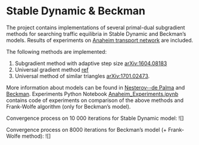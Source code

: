 # Stable Dynamic & Beckman

The project contains implementations of several primal-dual subgradient methods for searching traffic equilibria in Stable Dynamic and Beckman’s models. 
Results of experiments on [Anaheim transport network](https://github.com/bstabler/TransportationNetworks) are included.

The following methods are implemented:
1.	Subgradient method with adaptive step size [arXiv:1604.08183](https://arxiv.org/ftp/arxiv/papers/1604/1604.08183.pdf)
2.	Universal gradient method [ref](http://www.optimization-online.org/DB_FILE/2013/04/3833.pdf)
3.	Universal method of similar triangles [arXiv:1701.02473](https://arxiv.org/ftp/arxiv/papers/1701/1701.02473.pdf).

More information about models can be found in [Nesterov--de Palma](https://link.springer.com/article/10.1023/A:1025350419398) and [Beckman](https://cowles.yale.edu/sites/default/files/files/pub/misc/specpub-beckmann-mcguire-winsten.pdf).
Experiments
Python Notebook [Anaheim_Experiments.ipynb](https://github.com/MeruzaKub/TransportNet/blob/master/Stable%20Dynamic%20%26%20Beckman/Anaheim_Experiments.ipynb) contains code of experiments on comparison of the above methods and Frank-Wolfe algorithm (only for Beckman’s model).

Convergence process on 10 000 iterations for Stable Dynamic model:
![]

Convergence process on 8000 iterations for Beckman’s model (+ Frank-Wolfe method):
![]
